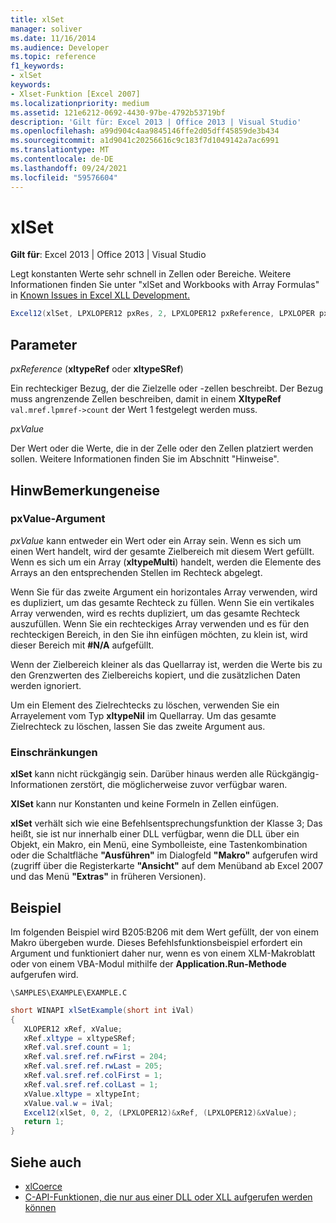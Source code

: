 ```yaml
---
title: xlSet
manager: soliver
ms.date: 11/16/2014
ms.audience: Developer
ms.topic: reference
f1_keywords:
- xlSet
keywords:
- Xlset-Funktion [Excel 2007]
ms.localizationpriority: medium
ms.assetid: 121e6212-0692-4430-97be-4792b53719bf
description: 'Gilt für: Excel 2013 | Office 2013 | Visual Studio'
ms.openlocfilehash: a99d904c4aa9845146ffe2d05dff45859de3b434
ms.sourcegitcommit: a1d9041c20256616c9c183f7d1049142a7ac6991
ms.translationtype: MT
ms.contentlocale: de-DE
ms.lasthandoff: 09/24/2021
ms.locfileid: "59576604"
---
```

# <a name="xlset"></a>xlSet

**Gilt für**: Excel 2013 | Office 2013 | Visual Studio 
  
Legt konstanten Werte sehr schnell in Zellen oder Bereiche. Weitere Informationen finden Sie unter "xlSet and Workbooks with Array Formulas" in [Known Issues in Excel XLL Development.](known-issues-in-excel-xll-development.md)
  
```cs
Excel12(xlSet, LPXLOPER12 pxRes, 2, LPXLOPER12 pxReference, LPXLOPER pxValue);
```

## <a name="parameters"></a>Parameter

_pxReference_ (**xltypeRef** oder **xltypeSRef**)
  
Ein rechteckiger Bezug, der die Zielzelle oder -zellen beschreibt. Der Bezug muss angrenzende Zellen beschreiben, damit in einem **XltypeRef** `val.mref.lpmref->count` der Wert 1 festgelegt werden muss. 
  
_pxValue_
  
Der Wert oder die Werte, die in der Zelle oder den Zellen platziert werden sollen. Weitere Informationen finden Sie im Abschnitt "Hinweise".
  
## <a name="remarks"></a>HinwBemerkungeneise

### <a name="pxvalue-argument"></a>pxValue-Argument

_pxValue_ kann entweder ein Wert oder ein Array sein. Wenn es sich um einen Wert handelt, wird der gesamte Zielbereich mit diesem Wert gefüllt. Wenn es sich um ein Array (**xltypeMulti**) handelt, werden die Elemente des Arrays an den entsprechenden Stellen im Rechteck abgelegt.
  
Wenn Sie für das zweite Argument ein horizontales Array verwenden, wird es dupliziert, um das gesamte Rechteck zu füllen. Wenn Sie ein vertikales Array verwenden, wird es rechts dupliziert, um das gesamte Rechteck auszufüllen. Wenn Sie ein rechteckiges Array verwenden und es für den rechteckigen Bereich, in den Sie ihn einfügen möchten, zu klein ist, wird dieser Bereich mit **#N/A** aufgefüllt.
  
Wenn der Zielbereich kleiner als das Quellarray ist, werden die Werte bis zu den Grenzwerten des Zielbereichs kopiert, und die zusätzlichen Daten werden ignoriert.
  
Um ein Element des Zielrechtecks zu löschen, verwenden Sie ein Arrayelement vom Typ **xltypeNil** im Quellarray. Um das gesamte Zielrechteck zu löschen, lassen Sie das zweite Argument aus. 
  
### <a name="restrictions"></a>Einschränkungen

**xlSet** kann nicht rückgängig sein. Darüber hinaus werden alle Rückgängig-Informationen zerstört, die möglicherweise zuvor verfügbar waren. 
  
**XlSet** kann nur Konstanten und keine Formeln in Zellen einfügen. 
  
**xlSet** verhält sich wie eine Befehlsentsprechungsfunktion der Klasse 3; Das heißt, sie ist nur innerhalb einer DLL verfügbar, wenn die DLL über ein Objekt, ein Makro, ein Menü, eine Symbolleiste, eine Tastenkombination oder die Schaltfläche **"Ausführen"** im Dialogfeld **"Makro"** aufgerufen wird (zugriff über die Registerkarte **"Ansicht"** auf dem Menüband ab Excel 2007 und das Menü **"Extras"** in früheren Versionen). 
  
## <a name="example"></a>Beispiel

Im folgenden Beispiel wird B205:B206 mit dem Wert gefüllt, der von einem Makro übergeben wurde. Dieses Befehlsfunktionsbeispiel erfordert ein Argument und funktioniert daher nur, wenn es von einem XLM-Makroblatt oder von einem VBA-Modul mithilfe der **Application.Run-Methode** aufgerufen wird. 
  
`\SAMPLES\EXAMPLE\EXAMPLE.C`
  
```cs
short WINAPI xlSetExample(short int iVal)
{
   XLOPER12 xRef, xValue;
   xRef.xltype = xltypeSRef;
   xRef.val.sref.count = 1;
   xRef.val.sref.ref.rwFirst = 204;
   xRef.val.sref.ref.rwLast = 205;
   xRef.val.sref.ref.colFirst = 1;
   xRef.val.sref.ref.colLast = 1;
   xValue.xltype = xltypeInt;
   xValue.val.w = iVal;
   Excel12(xlSet, 0, 2, (LPXLOPER12)&xRef, (LPXLOPER12)&xValue);
   return 1;
}
```

## <a name="see-also"></a>Siehe auch

- [xlCoerce](xlcoerce.md)
- [C-API-Funktionen, die nur aus einer DLL oder XLL aufgerufen werden können](c-api-functions-that-can-be-called-only-from-a-dll-or-xll.md)

